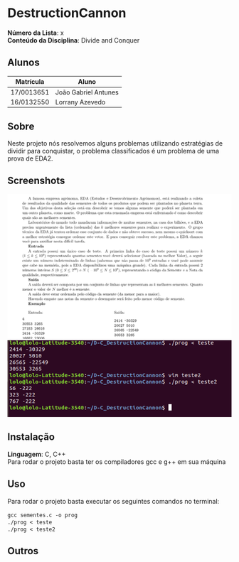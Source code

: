 # DestructionCannon

**Número da Lista**: x<br>
**Conteúdo da Disciplina**: Divide and Conquer<br>

## Alunos
|Matrícula | Aluno |
| -- | -- |
| 17/0013651  |  João Gabriel Antunes |
| 16/0132550  |  Lorrany Azevedo |

## Sobre 
Neste projeto nós resolvemos alguns problemas utilizando estratégias de dividir para conquistar, o problema classificados é um problema de uma prova de EDA2.

## Screenshots
![alt text](./classificados.jpg)
![alt text](./testandoClassificados.jpg)

## Instalação 
**Linguagem**: C, C++<br>
Para rodar o projeto basta ter os compiladores gcc e g++ em sua máquina
## Uso 
Para rodar o projeto basta executar os seguintes comandos no terminal:

```console
gcc sementes.c -o prog
./prog < teste
./prog < teste2
```

## Outros 




